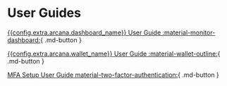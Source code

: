 # User Guides

[{{config.extra.arcana.dashboard_name}} User Guide :material-monitor-dashboard:](../db/config_dApp_with_db.md){ .md-button }

[{{config.extra.arcana.wallet_name}} User Guide :material-wallet-outline:](../howto/wallet_ui.md){ .md-button }

[MFA Setup User Guide material-two-factor-authentication:](./mfa/mfa_ug.md){ .md-button }